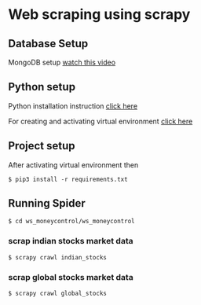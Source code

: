# Web scraping using scrapy

## Database Setup
MongoDB setup [watch this video](https://www.youtube.com/watch?v=djfnjtYB2co&list=PLhTjy8cBISEqkN-5Ku_kXG4QW33sxQo0t&index=18)

## Python setup

Python installation instruction [click here](https://phoenixnap.com/kb/how-to-install-python-3-ubuntu)

For creating and activating virtual environment [click here](https://packaging.python.org/guides/installing-using-pip-and-virtual-environments)

## Project setup

After activating virtual environment then
```
$ pip3 install -r requirements.txt
```

## Running Spider
```
$ cd ws_moneycontrol/ws_moneycontrol
```
### scrap indian stocks market data
```
$ scrapy crawl indian_stocks
```

### scrap global stocks market data
```
$ scrapy crawl global_stocks
```
